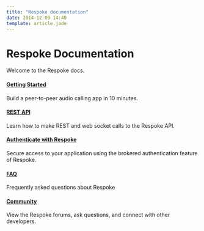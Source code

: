 ```yaml
---
title: "Respoke documentation"
date: 2014-12-09 14:40
template: article.jade
---
```


# Respoke Documentation

Welcome to the Respoke docs.

#### [Getting Started](/js-library/quickstart.html)

Build a peer-to-peer audio calling app in 10 minutes.

#### [REST API](/api/overview.html)

Learn how to make REST and web socket calls to the Respoke API.

#### [Authenticate with Respoke](/tutorials/brokered-auth.html)

Secure access to your application using the brokered authentication feature of Respoke.

#### [FAQ](/faq.html)

Frequently asked questions about Respoke

#### [Community](https://community.respoke.io)

View the Respoke forums, ask questions, and connect with other developers.




